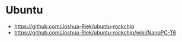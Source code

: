 # Ubuntu
- https://github.com/Joshua-Riek/ubuntu-rockchip
- https://github.com/Joshua-Riek/ubuntu-rockchip/wiki/NanoPC-T6

